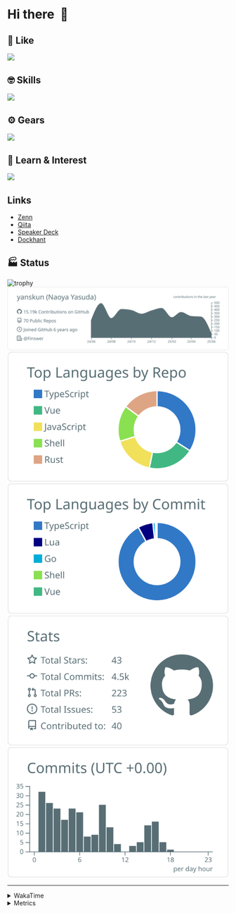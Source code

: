 # Hi there&nbsp; :wave:

## 💌 Like
<img src="https://go-skill-icons.vercel.app/api/icons?i=github" />

## 🤓 Skills
<img src="https://go-skill-icons.vercel.app/api/icons?i=js,ts,vue,nuxtjs,react,nextjs,go,lua,git" />

## ⚙️ Gears
<img src="https://go-skill-icons.vercel.app/api/icons?i=neovim,vscode,githubcopilot,alacritty,tmux" />

## 📖 Learn & Interest
<img src="https://go-skill-icons.vercel.app/api/icons?i=rust,deno,css,zig,playwright,githubactions,storybook,netlify,eslint" />

## Links
- [Zenn](https://zenn.dev/yanskun)
- [Qiita](https://qiita.com/yanskun)
- [Speaker Deck](https://speakerdeck.com/yanskun)
- [Dockhant](https://www.dockhunt.com/users/yanskun)

<!-- https://github.com/ryo-ma/github-profile-trophy -->

## 🏭 Status

<img src="https://github-profile-trophy.vercel.app/?username=yanskun&theme=onedark&row=1" alt="trophy">

<!-- https://github.com/vn7n24fzkq/github-profile-summary-cards -->
<picture>
  <source media="(prefers-color-scheme: dark)" srcset="https://raw.githubusercontent.com/yanskun/yanskun/master/profile-summary-card-output/nord_dark/0-profile-details.svg">
 <img src="https://raw.githubusercontent.com/yanskun/yanskun/master/profile-summary-card-output/default/0-profile-details.svg">
</picture>
<br>
<picture>
  <source media="(prefers-color-scheme: dark)" srcset="https://raw.githubusercontent.com/yanskun/yanskun/master/profile-summary-card-output/nord_dark/1-repos-per-language.svg">
 <img src="https://raw.githubusercontent.com/yanskun/yanskun/master/profile-summary-card-output/default/1-repos-per-language.svg">
</picture>
<picture>
  <source media="(prefers-color-scheme: dark)" srcset="https://raw.githubusercontent.com/yanskun/yanskun/master/profile-summary-card-output/nord_dark/2-most-commit-language.svg">
 <img src="https://raw.githubusercontent.com/yanskun/yanskun/master/profile-summary-card-output/default/2-most-commit-language.svg">
</picture>
<br>
<picture>
  <source media="(prefers-color-scheme: dark)" srcset="https://raw.githubusercontent.com/yanskun/yanskun/master/profile-summary-card-output/nord_dark/3-stats.svg">
 <img src="https://raw.githubusercontent.com/yanskun/yanskun/master/profile-summary-card-output/default/3-stats.svg">
</picture>
<picture>
  <source media="(prefers-color-scheme: dark)" srcset="https://raw.githubusercontent.com/yanskun/yanskun/master/profile-summary-card-output/nord_dark/4-productive-time.svg">
 <img src="https://raw.githubusercontent.com/yanskun/yanskun/master/profile-summary-card-output/default/4-productive-time.svg">
</picture>

---

<details>
  <summary>WakaTime</summary>
<!--START_SECTION:waka-->
![Code Time](http://img.shields.io/badge/Code%20Time-2%2C207%20hrs%2054%20mins-blue)

**🐱 My GitHub Data** 

> 📦 148.6 kB Used in GitHub's Storage 
 > 
> 🏆 1,761 Contributions in the Year 2025
 > 
> 💼 Opted to Hire
 > 
> 📜 130 Public Repositories 
 > 
> 🔑 4 Private Repositories 
 > 
**I'm an Early 🐤** 

```text
🌞 Morning                22641 commits       ████░░░░░░░░░░░░░░░░░░░░░   15.95 % 
🌆 Daytime                85935 commits       ███████████████░░░░░░░░░░   60.53 % 
🌃 Evening                29693 commits       █████░░░░░░░░░░░░░░░░░░░░   20.91 % 
🌙 Night                  3713 commits        █░░░░░░░░░░░░░░░░░░░░░░░░   02.62 % 
```
📅 **I'm Most Productive on Tuesday** 

```text
Monday                   22206 commits       ████░░░░░░░░░░░░░░░░░░░░░   15.64 % 
Tuesday                  31318 commits       ██████░░░░░░░░░░░░░░░░░░░   22.06 % 
Wednesday                29640 commits       █████░░░░░░░░░░░░░░░░░░░░   20.88 % 
Thursday                 27088 commits       █████░░░░░░░░░░░░░░░░░░░░   19.08 % 
Friday                   25763 commits       █████░░░░░░░░░░░░░░░░░░░░   18.15 % 
Saturday                 2135 commits        ░░░░░░░░░░░░░░░░░░░░░░░░░   01.50 % 
Sunday                   3832 commits        █░░░░░░░░░░░░░░░░░░░░░░░░   02.70 % 
```


📊 **This Week I Spent My Time On** 

```text
🕑︎ Time Zone: Asia/Tokyo

💬 Programming Languages: 
TypeScript               19 hrs 57 mins      █████████████████████░░░░   84.15 % 
Other                    1 hr 19 mins        █░░░░░░░░░░░░░░░░░░░░░░░░   05.62 % 
Lua                      43 mins             █░░░░░░░░░░░░░░░░░░░░░░░░   03.06 % 
SQL                      38 mins             █░░░░░░░░░░░░░░░░░░░░░░░░   02.70 % 
Go                       14 mins             ░░░░░░░░░░░░░░░░░░░░░░░░░   01.03 % 

🔥 Editors: 
Neovim                   21 hrs 32 mins      ███████████████████████░░   90.85 % 
VS Code                  2 hrs 10 mins       ██░░░░░░░░░░░░░░░░░░░░░░░   09.15 % 

💻 Operating System: 
Mac                      23 hrs 42 mins      █████████████████████████   100.00 % 
```


 Last Updated on 04/06/2025 05:25:18 UTC
<!--END_SECTION:waka-->
</details>

<details>
  <summary>Metrics</summary>
  <img src="https://github.com/yanskun/yanskun/blob/main/github-metrics.svg" alt="Metrics">
</details>
